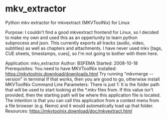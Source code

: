 # mkv_extractor
Python mkv extractor for mkvextract (MKVToolNix) for Linux

Purpose:  I couldn't find a good mkvextract frontend for Linux, so I decided to make my own and used this as an oppertunity to learn python subprocess and json.
          This currently exports all tracks (audio, video, subtitles) as well as chapters and attachments.
          I have never used mkv [tags, CUE sheets, timestamps, cues], so I'm not going to bother with them here.

Application:  mkv_extractor
Author:  BSFEMA
Started:  2008-10-18
Prerequisites:  You need to have MKVToolNix installed:  https://mkvtoolnix.download/downloads.html
                Try running "mkvmerge --version" in terminal
                If that works, then you are good to go, otherwise install MKVToolNix
Command Line Parameters:  There is just 1:
                          It is the folder path that will be used to start looking at the *.mkv files from.
                          If this value isn't provided, then the starting path will be where this application file is located.
                          The intention is that you can call this application from a context menu from a file browser (e.g. Nemo) and it would automatically load up that folder.
Resources:  https://mkvtoolnix.download/doc/mkvextract.html
